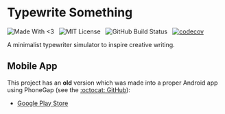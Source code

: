 # Typewrite Something

![Made With <3](http://img.shields.io/badge/madewith-<3-red.svg?style=flat)
&nbsp;
![MIT License](http://img.shields.io/badge/license-MIT-lightgrey.svg)
&nbsp;
![GitHub Build Status](https://img.shields.io/github/workflow/status/bozdoz/typewritesomething/test-workflow)
&nbsp;
[![codecov](https://codecov.io/gh/bozdoz/typewritesomething/branch/master/graph/badge.svg?token=5QGFIHRGBG)](https://codecov.io/gh/bozdoz/typewritesomething)
&nbsp;

A minimalist typewriter simulator to inspire creative writing.

## Mobile App

This project has an **old** version which was made into a proper Android app using PhoneGap (see the [:octocat: GitHub](https://github.com/bozdoz/phonegap-typewritesomething)):

- [Google Play Store](https://play.google.com/store/apps/details?id=com.phonegap.typewritesomething)
